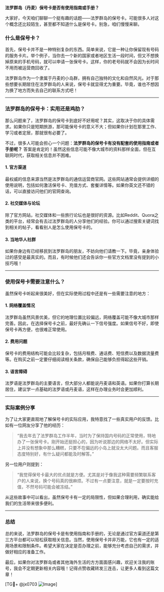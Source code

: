 **法罗群岛（丹麦）保号卡是否有使用指南或手册？**

大家好，今天咱们聊聊一个挺有趣的话题——法罗群岛的保号卡。可能很多人对这个概念还比较陌生，甚至都不知道什么是保号卡。别急，咱们慢慢来聊。

### 什么是保号卡？

首先，保号卡并不是一种特别复杂的东西。简单来说，它是一种让你保留现有号码的服务卡片。举个例子，当你去一个新的国家或者地区生活一段时间，但又不想换掉原来的手机号码，就可以申请一张保号卡。这样，你的老号码就不会因为长时间不用而被运营商回收了。

法罗群岛作为一个隶属于丹麦的小岛群，拥有自己独特的文化和自然风光。对于那些想要长期居住在法罗群岛的人来说，保号卡就显得尤为重要。毕竟，谁也不想因为换了地方而失去自己的联系方式吧！

---

### 法罗群岛的保号卡：实用还是鸡肋？

那么问题来了，法罗群岛的保号卡到底好不好用呢？其实，这取决于你的具体需求。如果你只是短期旅游，那可能保号卡的意义不大；但如果你计划在那里工作、学习或者定居，那就很有必要了。

不过，很多人可能会担心一个问题：**法罗群岛的保号卡有没有配套的使用指南或者手册呢？** 答案是肯定的！虽然这些信息可能不像大城市的资料那样全面，但在互联网时代，获取相关信息并不困难。

#### 1. **官方渠道**
最权威的信息来源当然是法罗群岛的通信运营商官网。这些网站通常会提供详细的使用说明，包括如何激活保号卡、充值方式、套餐详情等。如果你英文还不错的话，可以直接访问他们的官网查询。

#### 2. **社交媒体与论坛**
除了官方网站，社交媒体和一些旅行论坛也是很好的资源。比如Reddit、Quora之类的平台，经常会有去过法罗群岛的人分享他们的经验。你可以通过搜索关键词找到相关的帖子，看看别人是怎么使用保号卡的。

#### 3. **当地华人社群**
如果你身边有已经移民到法罗群岛的朋友，不妨向他们请教一下。毕竟，亲身体验过的感受是最真实的。而且，有时候他们还会告诉你一些官方文档里没有提到的小技巧哦！

---

### 使用保号卡需要注意什么？

虽然保号卡听起来很美好，但在实际使用过程中还是有一些需要注意的地方：

#### 1. **网络覆盖情况**
法罗群岛虽然风景优美，但它的地理位置比较偏远，网络覆盖可能不像大城市那样完善。因此，在选择保号卡之前，最好先确认一下信号强度。如果信号不好，即使保号卡再方便，也很难正常使用。

#### 2. **费用问题**
保号卡的费用结构可能会比较复杂，包括月租费、通话费、短信费以及数据流量费等。在购买之前一定要仔细阅读相关条款，确保自己能够负担得起这些开销。

#### 3. **语言障碍**
法罗语是法罗群岛的主要语言，但大部分人都能说丹麦语和英语。如果你打算长期居住，建议学一点基础的法罗语或丹麦语，这样在办理业务时会更加顺利。

---

### 实际案例分享

为了让大家更直观地了解保号卡的实际应用，我特意找了一些真实用户的反馈。比如有一位网友分享了他的经历：

> “我去年去了法罗群岛工作半年，当时为了保持国内号码的正常使用，特地办了一张保号卡。刚开始还挺担心的，因为听说那边的网络不太好。但实际上并没有想象中那么糟糕，只要不在偏远的小岛上就没太大问题。而且客服态度特别好，有什么疑问都能及时解答。”

另一位用户则提到：

> “我觉得保号卡最大的优点就是方便。尤其是对于像我这种需要频繁联系客户的人来说，换个号码真的很麻烦。不过有一点要注意，就是一定要按时充值，不然号码可能会被冻结。”

从这些故事中可以看出，虽然保号卡有一定的局限性，但如果合理利用，确实能给我们的生活带来很多便利。

---

### 总结

总的来说，法罗群岛的保号卡是有使用指南和手册的，无论是通过官方渠道还是第三方平台都可以轻松获取相关信息。当然，使用保号卡并非万能，它也有一定的适用场景和限制条件。希望大家在决定是否办理之前，能够充分考虑自己的需求，并做好相应的准备工作。

最后，如果你对法罗群岛或者其他海外生活的方方面面感兴趣，欢迎关注我的账号，我会不定期更新相关内容哦！记得点赞收藏转发三连击，让更多人看到这篇文章！

[TG💪+ @jx0703 ![Image](https://github.com/user-attachments/assets/dbca1d08-cadb-493c-b0ec-ad6f7a83f270)]